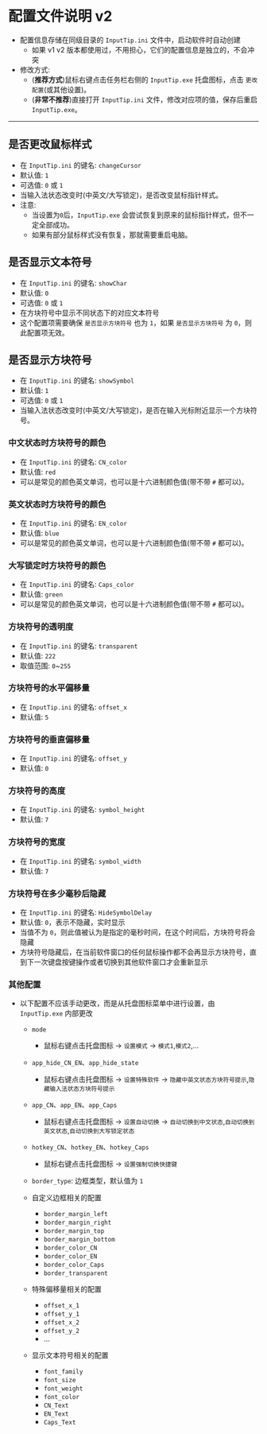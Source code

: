 # 配置文件说明 v2

- 配置信息存储在同级目录的 `InputTip.ini` 文件中，启动软件时自动创建
  - 如果 v1 v2 版本都使用过，不用担心，它们的配置信息是独立的，不会冲突
- 修改方式:
  - (**推荐方式**)鼠标右键点击任务栏右侧的 `InputTip.exe` 托盘图标，点击 `更改配置`(或其他设置)。
  - (**非常不推荐**)直接打开 `InputTip.ini` 文件，修改对应项的值，保存后重启 `InputTip.exe`。

---

## 是否更改鼠标样式

- 在 `InputTip.ini` 的键名: `changeCursor`
- 默认值: `1`
- 可选值: `0` 或 `1`
- 当输入法状态改变时(中英文/大写锁定)，是否改变鼠标指针样式。
- 注意:
  - 当设置为`0`后，`InputTip.exe` 会尝试恢复到原来的鼠标指针样式，但不一定全部成功。
  - 如果有部分鼠标样式没有恢复，那就需要重启电脑。

## 是否显示文本符号

- 在 `InputTip.ini` 的键名: `showChar`
- 默认值: `0`
- 可选值: `0` 或 `1`
- 在方块符号中显示不同状态下的对应文本符号
- 这个配置项需要确保 `是否显示方块符号` 也为 `1`，如果 `是否显示方块符号` 为 `0`，则此配置项无效。

## 是否显示方块符号

- 在 `InputTip.ini` 的键名: `showSymbol`
- 默认值: `1`
- 可选值: `0` 或 `1`
- 当输入法状态改变时(中英文/大写锁定)，是否在输入光标附近显示一个方块符号。

### 中文状态时方块符号的颜色

- 在 `InputTip.ini` 的键名: `CN_color`
- 默认值: `red`
- 可以是常见的颜色英文单词，也可以是十六进制颜色值(带不带 `#` 都可以)。

### 英文状态时方块符号的颜色

- 在 `InputTip.ini` 的键名: `EN_color`
- 默认值: `blue`
- 可以是常见的颜色英文单词，也可以是十六进制颜色值(带不带 `#` 都可以)。

### 大写锁定时方块符号的颜色

- 在 `InputTip.ini` 的键名: `Caps_color`
- 默认值: `green`
- 可以是常见的颜色英文单词，也可以是十六进制颜色值(带不带 `#` 都可以)。

### 方块符号的透明度

- 在 `InputTip.ini` 的键名: `transparent`
- 默认值: `222`
- 取值范围: `0`~`255`

### 方块符号的水平偏移量

- 在 `InputTip.ini` 的键名: `offset_x`
- 默认值: `5`

### 方块符号的垂直偏移量

- 在 `InputTip.ini` 的键名: `offset_y`
- 默认值: `0`

### 方块符号的高度

- 在 `InputTip.ini` 的键名: `symbol_height`
- 默认值: `7`

### 方块符号的宽度

- 在 `InputTip.ini` 的键名: `symbol_width`
- 默认值: `7`

### 方块符号在多少毫秒后隐藏

- 在 `InputTip.ini` 的键名: `HideSymbolDelay`
- 默认值: `0`，表示不隐藏，实时显示
- 当值不为 `0`，则此值被认为是指定的毫秒时间，在这个时间后，方块符号将会隐藏
- 方块符号隐藏后，在当前软件窗口的任何鼠标操作都不会再显示方块符号，直到下一次键盘按键操作或者切换到其他软件窗口才会重新显示

### 其他配置

- 以下配置不应该手动更改，而是从托盘图标菜单中进行设置，由 `InputTip.exe` 内部更改

  - `mode`
    - 鼠标右键点击托盘图标 -> `设置模式` -> `模式1`,`模式2`,...
  - `app_hide_CN_EN`、`app_hide_state`
    - 鼠标右键点击托盘图标 -> `设置特殊软件` -> `隐藏中英文状态方块符号提示`,`隐藏输入法状态方块符号提示`
  - `app_CN`、`app_EN`、`app_Caps`
    - 鼠标右键点击托盘图标 -> `设置自动切换` -> `自动切换到中文状态`,`自动切换到英文状态`,`自动切换到大写锁定状态`
  - `hotkey_CN`、`hotkey_EN`、`hotkey_Caps`
    - 鼠标右键点击托盘图标 -> `设置强制切换快捷键`
  - `border_type`: 边框类型，默认值为 `1`
  - 自定义边框相关的配置

    - `border_margin_left`
    - `border_margin_right`
    - `border_margin_top`
    - `border_margin_bottom`
    - `border_color_CN`
    - `border_color_EN`
    - `border_color_Caps`
    - `border_transparent`

  - 特殊偏移量相关的配置
    - `offset_x_1`
    - `offset_y_1`
    - `offset_x_2`
    - `offset_y_2`
    - ...
  - 显示文本符号相关的配置
    - `font_family`
    - `font_size`
    - `font_weight`
    - `font_color`
    - `CN_Text`
    - `EN_Text`
    - `Caps_Text`
